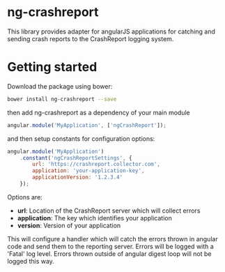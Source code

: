 # ng-crashreport
This library provides adapter for angularJS applications for catching and sending crash reports to the CrashReport logging system.

# Getting started
Download the package using bower:
```bash
bower install ng-crashreport --save
```
then add ng-crashreport as a dependency of your main module
```js
angular.module('MyApplication', ['ngCrashReport']);
```
and then setup constants for configuration options:
```js
angular.module('MyApplication')
    .constant('ngCrashReportSettings', {
		url: 'https://crashreport.collector.com',
		application: 'your-application-key',
		applicationVersion: '1.2.3.4'
	});
```
Options are:
* **url**: Location of the CrashReport server which will collect errors
* **application**: The key which identifies your application
* **version**: Version of your application

This will configure a handler which will catch the errors thrown in angular code and send them to the reporting server. Errors will be logged with a 'Fatal' log level.
Errors thrown outside of angular digest loop will not be logged this way.
